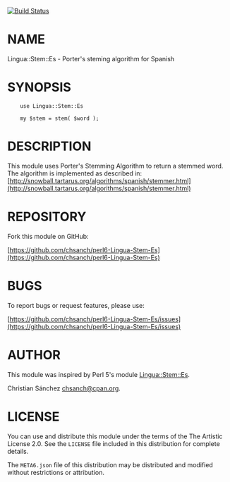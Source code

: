 [![Build Status](https://travis-ci.org/chsanch/perl6-Lingua-Stem-Es.svg?branch=master)](https://travis-ci.org/chsanch/perl6-Lingua-Stem-Es)

# NAME
Lingua::Stem::Es - Porter's steming algorithm for Spanish

# SYNOPSIS

```perl6
    use Lingua::Stem::Es

    my $stem = stem( $word );

```

# DESCRIPTION

This module uses Porter's Stemming Algorithm to return a stemmed word.
The algorithm is implemented as described in: [http://snowball.tartarus.org/algorithms/spanish/stemmer.html](http://snowball.tartarus.org/algorithms/spanish/stemmer.html) 

# REPOSITORY

Fork this module on GitHub:

[https://github.com/chsanch/perl6-Lingua-Stem-Es](https://github.com/chsanch/perl6-Lingua-Stem-Es)

# BUGS

To report bugs or request features, please use:

[https://github.com/chsanch/perl6-Lingua-Stem-Es/issues](https://github.com/chsanch/perl6-Lingua-Stem-Es/issues)

# AUTHOR

This module was inspired by Perl 5's module [Lingua::Stem::Es](https://metacpan.org/pod/Lingua::Stem::Es).

Christian Sánchez <chsanch@cpan.org>.

# LICENSE

You can use and distribute this module under the terms of the
The Artistic License 2.0. See the `LICENSE` file included in this
distribution for complete details.

The `META6.json` file of this distribution may be distributed and modified
without restrictions or attribution.
